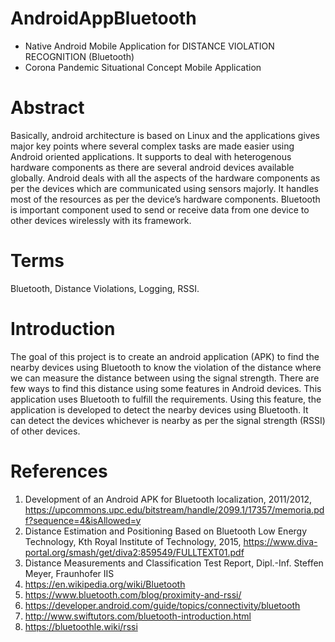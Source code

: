 # AndroidAppBluetooth

* Native Android Mobile Application for DISTANCE VIOLATION RECOGNITION (Bluetooth)
* Corona Pandemic Situational Concept Mobile Application

# Abstract
Basically, android architecture is based on Linux and the applications gives major key points where several complex tasks are made easier using Android oriented applications. It supports to deal with heterogenous hardware components as there are several android devices available globally. Android deals with all the aspects of the hardware components as per the devices which are communicated using sensors majorly. It handles most of the resources as per the device’s hardware components. Bluetooth is important component used to send or receive data from one device to other devices wirelessly with its framework.

# Terms
Bluetooth, Distance Violations, Logging, RSSI.

# Introduction
The goal of this project is to create an android application (APK) to find the nearby devices using Bluetooth to know the violation of the distance where we can measure the distance between using the signal strength. There are few ways to find this distance using some features in Android devices. This application uses Bluetooth to fulfill the requirements. Using this feature, the application is developed to detect the nearby devices using Bluetooth. It can detect the devices whichever is nearby as per the signal strength (RSSI) of other devices.

# References
1) Development of an Android APK for Bluetooth localization, 2011/2012, https://upcommons.upc.edu/bitstream/handle/2099.1/17357/memoria.pdf?sequence=4&isAllowed=y
2) Distance Estimation and Positioning Based on Bluetooth Low Energy Technology, Kth Royal Institute of Technology, 2015, https://www.diva-portal.org/smash/get/diva2:859549/FULLTEXT01.pdf
3) Distance Measurements and Classification Test Report, Dipl.-Inf. Steffen Meyer, Fraunhofer IIS
4) https://en.wikipedia.org/wiki/Bluetooth
5) https://www.bluetooth.com/blog/proximity-and-rssi/
6) https://developer.android.com/guide/topics/connectivity/bluetooth
7) http://www.swiftutors.com/bluetooth-introduction.html
8) https://bluetoothle.wiki/rssi
